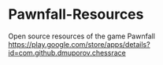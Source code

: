 # Pawnfall-Resources
Open source resources of the game Pawnfall https://play.google.com/store/apps/details?id=com.github.dmuporov.chessrace 
